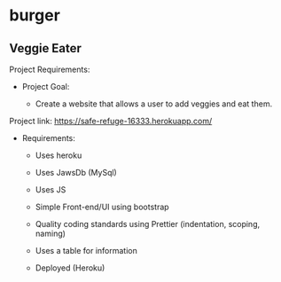 # burger 
## Veggie Eater 

Project Requirements: 

- Project Goal:

  - Create a website that allows a user to add veggies and eat them. 
  
 Project link: https://safe-refuge-16333.herokuapp.com/ 

- Requirements: 

  - Uses heroku

  - Uses JawsDb (MySql) 
  
  - Uses JS 

  - Simple Front-end/UI using bootstrap

  - Quality coding standards using Prettier (indentation, scoping, naming)

  - Uses a table for information

  - Deployed (Heroku)

